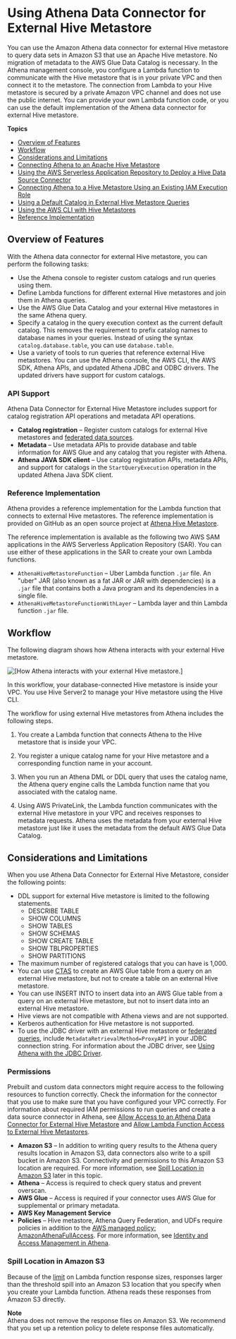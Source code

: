 # Using Athena Data Connector for External Hive Metastore<a name="connect-to-data-source-hive"></a>

You can use the Amazon Athena data connector for external Hive metastore to query data sets in Amazon S3 that use an Apache Hive metastore\. No migration of metadata to the AWS Glue Data Catalog is necessary\. In the Athena management console, you configure a Lambda function to communicate with the Hive metastore that is in your private VPC and then connect it to the metastore\. The connection from Lambda to your Hive metastore is secured by a private Amazon VPC channel and does not use the public internet\. You can provide your own Lambda function code, or you can use the default implementation of the Athena data connector for external Hive metastore\.

**Topics**
+ [Overview of Features](#connect-to-a-data-source-hive-features)
+ [Workflow](#connect-to-data-source-hive-workflow)
+ [Considerations and Limitations](#connect-to-a-data-source-hive-considerations)
+ [Connecting Athena to an Apache Hive Metastore](connect-to-data-source-hive-connecting-athena-to-an-apache-hive-metastore.md)
+ [Using the AWS Serverless Application Repository to Deploy a Hive Data Source Connector](connect-data-source-sar-hive.md)
+ [Connecting Athena to a Hive Metastore Using an Existing IAM Execution Role](connect-data-source-hive-existing-iam-role.md)
+ [Using a Default Catalog in External Hive Metastore Queries](datastores-hive-default-catalog.md)
+ [Using the AWS CLI with Hive Metastores](datastores-hive-cli.md)
+ [Reference Implementation](datastores-hive-reference-implementation.md)

## Overview of Features<a name="connect-to-a-data-source-hive-features"></a>

With the Athena data connector for external Hive metastore, you can perform the following tasks:
+ Use the Athena console to register custom catalogs and run queries using them\.
+ Define Lambda functions for different external Hive metastores and join them in Athena queries\.
+ Use the AWS Glue Data Catalog and your external Hive metastores in the same Athena query\.
+ Specify a catalog in the query execution context as the current default catalog\. This removes the requirement to prefix catalog names to database names in your queries\. Instead of using the syntax `catalog.database.table`, you can use `database.table`\.
+ Use a variety of tools to run queries that reference external Hive metastores\. You can use the Athena console, the AWS CLI, the AWS SDK, Athena APIs, and updated Athena JDBC and ODBC drivers\. The updated drivers have support for custom catalogs\.

### API Support<a name="connect-to-a-data-source-hive-features-api"></a>

Athena Data Connector for External Hive Metastore includes support for catalog registration API operations and metadata API operations\.
+ **Catalog registration** – Register custom catalogs for external Hive metastores and [federated data sources](connect-to-a-data-source.md)\. 
+ **Metadata** – Use metadata APIs to provide database and table information for AWS Glue and any catalog that you register with Athena\.
+ **Athena JAVA SDK client** – Use catalog registration APIs, metadata APIs, and support for catalogs in the `StartQueryExecution` operation in the updated Athena Java SDK client\.

### Reference Implementation<a name="connect-to-a-data-source-hive-features-reference-implementation"></a>

Athena provides a reference implementation for the Lambda function that connects to external Hive metastores\. The reference implementation is provided on GitHub as an open source project at [Athena Hive Metastore](https://github.com/awslabs/aws-athena-hive-metastore)\.

The reference implementation is available as the following two AWS SAM applications in the AWS Serverless Application Repository \(SAR\)\. You can use either of these applications in the SAR to create your own Lambda functions\.
+ `AthenaHiveMetastoreFunction` – Uber Lambda function `.jar` file\. An "uber" JAR \(also known as a fat JAR or JAR with dependencies\) is a `.jar` file that contains both a Java program and its dependencies in a single file\. 
+ `AthenaHiveMetastoreFunctionWithLayer` – Lambda layer and thin Lambda function `.jar` file\.

## Workflow<a name="connect-to-data-source-hive-workflow"></a>

The following diagram shows how Athena interacts with your external Hive metastore\.

![\[How Athena interacts with your external Hive metastore.\]](http://docs.aws.amazon.com/athena/latest/ug/images/connect-to-data-source-hive-workflow.png)

In this workflow, your database\-connected Hive metastore is inside your VPC\. You use Hive Server2 to manage your Hive metastore using the Hive CLI\.

The workflow for using external Hive metastores from Athena includes the following steps\.

1. You create a Lambda function that connects Athena to the Hive metastore that is inside your VPC\.

1. You register a unique catalog name for your Hive metastore and a corresponding function name in your account\.

1. When you run an Athena DML or DDL query that uses the catalog name, the Athena query engine calls the Lambda function name that you associated with the catalog name\.

1. Using AWS PrivateLink, the Lambda function communicates with the external Hive metastore in your VPC and receives responses to metadata requests\. Athena uses the metadata from your external Hive metastore just like it uses the metadata from the default AWS Glue Data Catalog\.

## Considerations and Limitations<a name="connect-to-a-data-source-hive-considerations"></a>

When you use Athena Data Connector for External Hive Metastore, consider the following points:
+ DDL support for external Hive metastore is limited to the following statements\.
  + DESCRIBE TABLE
  + SHOW COLUMNS
  + SHOW TABLES
  + SHOW SCHEMAS
  + SHOW CREATE TABLE
  + SHOW TBLPROPERTIES
  + SHOW PARTITIONS
+ The maximum number of registered catalogs that you can have is 1,000\.
+ You can use [CTAS](ctas.md) to create an AWS Glue table from a query on an external Hive metastore, but not to create a table on an external Hive metastore\.
+ You can use INSERT INTO to insert data into an AWS Glue table from a query on an external Hive metastore, but not to insert data into an external Hive metastore\.
+ Hive views are not compatible with Athena views and are not supported\.
+ Kerberos authentication for Hive metastore is not supported\.
+ To use the JDBC driver with an external Hive metastore or [federated queries](connect-to-a-data-source.md), include `MetadataRetrievalMethod=ProxyAPI` in your JDBC connection string\. For information about the JDBC driver, see [Using Athena with the JDBC Driver](connect-with-jdbc.md)\.

### Permissions<a name="connect-to-a-data-source-hive-considerations-permissions"></a>

Prebuilt and custom data connectors might require access to the following resources to function correctly\. Check the information for the connector that you use to make sure that you have configured your VPC correctly\. For information about required IAM permissions to run queries and create a data source connector in Athena, see [Allow Access to an Athena Data Connector for External Hive Metastore](hive-metastore-iam-access.md) and [Allow Lambda Function Access to External Hive Metastores](hive-metastore-iam-access-lambda.md)\.
+ **Amazon S3** – In addition to writing query results to the Athena query results location in Amazon S3, data connectors also write to a spill bucket in Amazon S3\. Connectivity and permissions to this Amazon S3 location are required\. For more information, see [Spill Location in Amazon S3](#connect-to-data-source-hive-spill-location) later in this topic\.
+ **Athena** – Access is required to check query status and prevent overscan\.
+ **AWS Glue** – Access is required if your connector uses AWS Glue for supplemental or primary metadata\.
+ **AWS Key Management Service**
+ **Policies** – Hive metastore, Athena Query Federation, and UDFs require policies in addition to the [AWS managed policy: AmazonAthenaFullAccess](managed-policies.md#amazonathenafullaccess-managed-policy)\. For more information, see [Identity and Access Management in Athena](security-iam-athena.md)\.

### Spill Location in Amazon S3<a name="connect-to-data-source-hive-spill-location"></a>

Because of the [limit](https://docs.aws.amazon.com/lambda/latest/dg/limits.html) on Lambda function response sizes, responses larger than the threshold spill into an Amazon S3 location that you specify when you create your Lambda function\. Athena reads these responses from Amazon S3 directly\. 

**Note**  
Athena does not remove the response files on Amazon S3\. We recommend that you set up a retention policy to delete response files automatically\. 